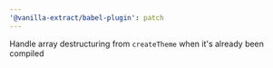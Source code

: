```yaml
---
'@vanilla-extract/babel-plugin': patch
---
```


Handle array destructuring from `createTheme` when it's already been compiled
